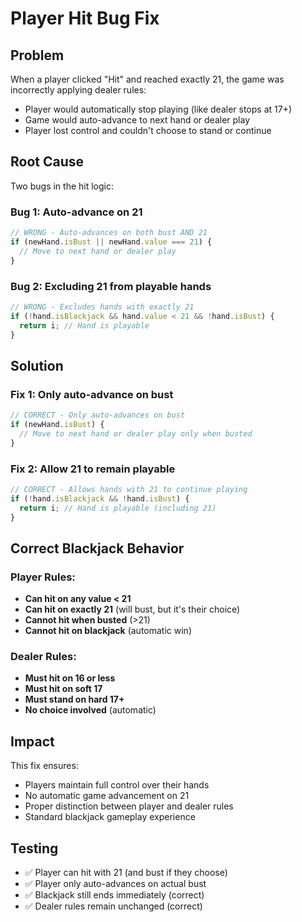 # Player Hit Bug Fix

## Problem
When a player clicked "Hit" and reached exactly 21, the game was incorrectly applying dealer rules:
- Player would automatically stop playing (like dealer stops at 17+)
- Game would auto-advance to next hand or dealer play
- Player lost control and couldn't choose to stand or continue

## Root Cause
Two bugs in the hit logic:

### Bug 1: Auto-advance on 21
```typescript
// WRONG - Auto-advances on both bust AND 21
if (newHand.isBust || newHand.value === 21) {
  // Move to next hand or dealer play
}
```

### Bug 2: Excluding 21 from playable hands
```typescript
// WRONG - Excludes hands with exactly 21
if (!hand.isBlackjack && hand.value < 21 && !hand.isBust) {
  return i; // Hand is playable
}
```

## Solution

### Fix 1: Only auto-advance on bust
```typescript
// CORRECT - Only auto-advances on bust
if (newHand.isBust) {
  // Move to next hand or dealer play only when busted
}
```

### Fix 2: Allow 21 to remain playable
```typescript
// CORRECT - Allows hands with 21 to continue playing
if (!hand.isBlackjack && !hand.isBust) {
  return i; // Hand is playable (including 21)
}
```

## Correct Blackjack Behavior

### Player Rules:
- **Can hit on any value < 21**
- **Can hit on exactly 21** (will bust, but it's their choice)
- **Cannot hit when busted** (>21)
- **Cannot hit on blackjack** (automatic win)

### Dealer Rules:
- **Must hit on 16 or less**
- **Must hit on soft 17**
- **Must stand on hard 17+**
- **No choice involved** (automatic)

## Impact
This fix ensures:
- Players maintain full control over their hands
- No automatic game advancement on 21
- Proper distinction between player and dealer rules
- Standard blackjack gameplay experience

## Testing
- ✅ Player can hit with 21 (and bust if they choose)
- ✅ Player only auto-advances on actual bust
- ✅ Blackjack still ends immediately (correct)
- ✅ Dealer rules remain unchanged (correct)